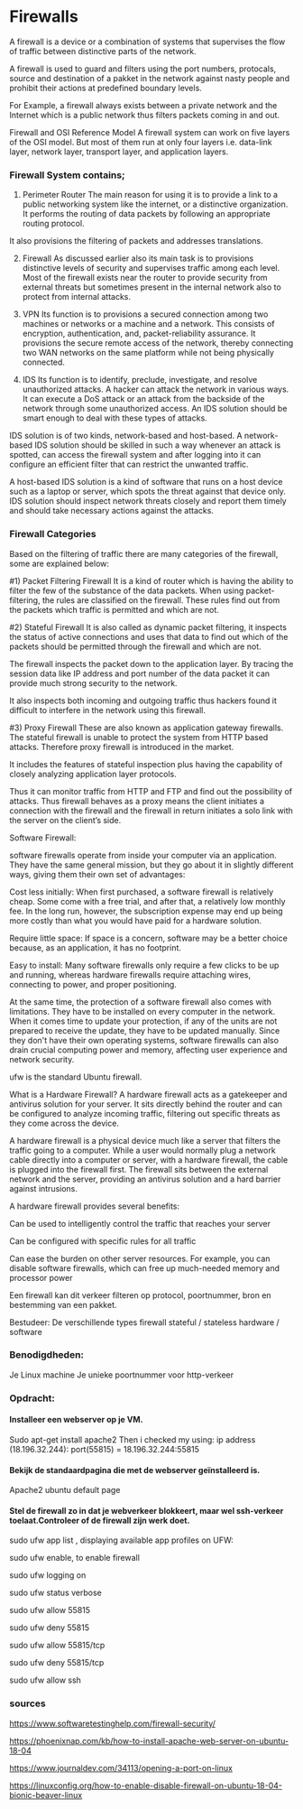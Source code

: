 
# Firewalls

A firewall is a device or a combination of systems that supervises the flow of traffic between distinctive parts of the network. 

A firewall is used to guard and filters using the port numbers, protocals, source and destination of a pakket in the network against nasty people and prohibit their actions at predefined boundary levels.

For Example, a firewall always exists between a private network and the Internet which is a public network thus filters packets coming in and out.

Firewall and OSI Reference Model
A firewall system can work on five layers of the OSI model. But most of them run at only four layers i.e. data-link layer, network layer, transport layer, and application layers.

### Firewall System contains;


1) Perimeter Router
The main reason for using it is to provide a link to a public networking system like the internet, or a distinctive organization. It performs the routing of data packets by following an appropriate routing protocol.

It also provisions the filtering of packets and addresses translations.

2) Firewall
As discussed earlier also its main task is to provisions distinctive levels of security and supervises traffic among each level. Most of the firewall exists near the router to provide security from external threats but sometimes present in the internal network also to protect from internal attacks.

3) VPN
Its function is to provisions a secured connection among two machines or networks or a machine and a network. This consists of encryption, authentication, and, packet-reliability assurance. It provisions the secure remote access of the network, thereby connecting two WAN networks on the same platform while not being physically connected.

4) IDS
Its function is to identify, preclude, investigate, and resolve unauthorized attacks. A hacker can attack the network in various ways. It can execute a DoS attack or an attack from the backside of the network through some unauthorized access. An IDS solution should be smart enough to deal with these types of attacks.

IDS solution is of two kinds, network-based and host-based. A network-based IDS solution should be skilled in such a way whenever an attack is spotted, can access the firewall system and after logging into it can configure an efficient filter that can restrict the unwanted traffic.

A host-based IDS solution is a kind of software that runs on a host device such as a laptop or server, which spots the threat against that device only. IDS solution should inspect network threats closely and report them timely and should take necessary actions against the attacks.


### Firewall Categories
Based on the filtering of traffic there are many categories of the firewall, some are explained below:

#1) Packet Filtering Firewall
It is a kind of router which is having the ability to filter the few of the substance of the data packets. When using packet-filtering, the rules are classified on the firewall. These rules find out from the packets which traffic is permitted and which are not.

#2) Stateful Firewall
It is also called as dynamic packet filtering, it inspects the status of active connections and uses that data to find out which of the packets should be permitted through the firewall and which are not.

The firewall inspects the packet down to the application layer. By tracing the session data like IP address and port number of the data packet it can provide much strong security to the network.

It also inspects both incoming and outgoing traffic thus hackers found it difficult to interfere in the network using this firewall.

#3) Proxy Firewall
These are also known as application gateway firewalls. The stateful firewall is unable to protect the system from HTTP based attacks. Therefore proxy firewall is introduced in the market.

It includes the features of stateful inspection plus having the capability of closely analyzing application layer protocols.

Thus it can monitor traffic from HTTP and FTP and find out the possibility of attacks. Thus firewall behaves as a proxy means the client initiates a connection with the firewall and the firewall in return initiates a solo link with the server on the client’s side.

Software Firewall:


software firewalls operate from inside your computer via an application. They have the same general mission, but they go about it in slightly different ways, giving them their own set of advantages:

Cost less initially: When first purchased, a software firewall is relatively cheap. Some come with a free trial, and after that, a relatively low monthly fee. In the long run, however, the subscription expense may end up being more costly than what you would have paid for a hardware solution.

Require little space: If space is a concern, software may be a better choice because, as an application, it has no footprint.

Easy to install: Many software firewalls only require a few clicks to be up and running, whereas hardware firewalls require attaching wires, connecting to power, and proper positioning.

At the same time, the protection of a software firewall also comes with limitations. They have to be installed on every computer in the network. When it comes time to update your protection, if any of the units are not prepared to receive the update, they have to be updated manually. Since they don't have their own operating systems, software firewalls can also drain crucial computing power and memory, affecting user experience and network security.

ufw is the standard Ubuntu firewall.

What is a Hardware Firewall?
A hardware firewall acts as a gatekeeper and antivirus solution for your server. It sits directly behind the router and can be configured to analyze incoming traffic, filtering out specific threats as they come across the device.

A hardware firewall is a physical device much like a server that filters the traffic going to a computer. While a user would normally plug a network cable directly into a computer or server, with a hardware firewall, the cable is plugged into the firewall first. The firewall sits between the external network and the server, providing an antivirus solution and a hard barrier against intrusions. 

A hardware firewall provides several benefits:

Can be used to intelligently control the traffic that reaches your server

Can be configured with specific rules for all traffic

Can ease the burden on other server resources. For example, you can disable software firewalls, which can free up much-needed memory and processor power


Een firewall kan dit verkeer filteren op protocol, poortnummer, bron en bestemming van een pakket. 






Bestudeer:
De verschillende types firewall
stateful / stateless
hardware / software
### Benodigdheden:


Je Linux machine
Je unieke poortnummer voor http-verkeer

### Opdracht:
#### Installeer een webserver op je VM.

Sudo apt-get install apache2
Then i checked my using:
ip address (18.196.32.244): port(55815) = 18.196.32.244:55815


#### Bekijk de standaardpagina die met de webserver geïnstalleerd is.

Apache2 ubuntu default page

#### Stel de firewall zo in dat je webverkeer blokkeert, maar wel ssh-verkeer toelaat.Controleer of de firewall zijn werk doet.

sudo ufw app list , displaying available app profiles on UFW:

sudo ufw enable, to enable firewall

sudo ufw logging on

sudo ufw status verbose

sudo ufw allow 55815

sudo ufw deny 55815

sudo ufw allow 55815/tcp

sudo ufw deny 55815/tcp

sudo ufw allow ssh




### sources

https://www.softwaretestinghelp.com/firewall-security/

https://phoenixnap.com/kb/how-to-install-apache-web-server-on-ubuntu-18-04

https://www.journaldev.com/34113/opening-a-port-on-linux

https://linuxconfig.org/how-to-enable-disable-firewall-on-ubuntu-18-04-bionic-beaver-linux
